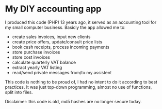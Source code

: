 # My DIY accounting app

I produced this code (PHP) 13 years ago, it served as an accounting tool for my small computer business. 
Basicly the app allowed me to:
- create sales invoices, input new clients
- create price offers, update/consult price lists
- book cash receipts, process incoming payments
- store purchase invoices
- store cost invoices
- calculate quarterly VAT balance
- extract yearly VAT listing
- read/send private messages from/to my assistent

This code is nothing to be proud of, I had no intent to do it according to best practices. It was just top-down programming, almost no use of functions, split into files.

Disclaimer: this code is old, md5 hashes are no longer secure today.
